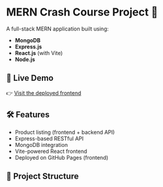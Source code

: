 # MERN Crash Course Project 🚀

A full-stack MERN application built using:

- **MongoDB**
- **Express.js**
- **React.js** (with Vite)
- **Node.js**

## 🔗 Live Demo

👉 [Visit the deployed frontend](https://chessman-0852.github.io/mern-crash-course/)

## 🛠 Features

- Product listing (frontend + backend API)
- Express-based RESTful API
- MongoDB integration
- Vite-powered React frontend
- Deployed on GitHub Pages (frontend)

## 📁 Project Structure


